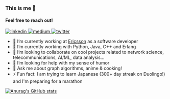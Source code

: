 ### This is me 👋
#### Feel free to reach out!

<p align="left">
  <a href="https://www.linkedin.com/in/ivan-g-despot/">
    <img src="https://img.shields.io/badge/LinkedIn-0077B5?style=for-the-badge&logo=linkedin&logoColor=white" alt="linkedin" title="linkedin"/>
  </a>
  <a href="https://gdespot.medium.com/" alt="Documentation">
    <img src="https://img.shields.io/badge/Medium-12100E?style=for-the-badge&logo=medium&logoColor=white" alt="medium" title="medium"/>
  </a>
  <a href="https://twitter.com/ivan_g_despot">
    <img src="https://img.shields.io/badge/Twitter-1DA1F2?style=for-the-badge&logo=twitter&logoColor=white" alt="twitter" title="twitter"/>
  </a>
</p>

- 🔭 I’m currently working at [Ericsson](https://www.ericsson.com/en) as a software developer
- 🌱 I’m currently working with Python, Java, C++ and Erlang
- 👯 I’m looking to collaborate on cool projects related to network science, telecommunications, AI/ML, data analysis...
- 🤔 I’m looking for help with my sense of humor
- 💬 Ask me about graph algorithms, anime & cooking!
- ⚡ Fun fact: I am trying to learn Japanese (300+ day streak on Duolingo!) and I'm preparing for a marathon

[![Anurag's GitHub stats](https://github-readme-stats.vercel.app/api?username=g-despot&hide=stars&count_private=true&show_icons=true&theme=highcontrast)](https://github.com/anuraghazra/github-readme-stats)
